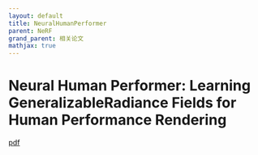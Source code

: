 ```yaml
---
layout: default
title: NeuralHumanPerformer
parent: NeRF
grand_parent: 相关论文
mathjax: true
---
```


# Neural Human Performer: Learning GeneralizableRadiance Fields for Human Performance Rendering

[pdf](https://arxiv.org/pdf/2109.07448.pdf)
